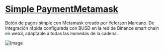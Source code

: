 # [Simple PaymentMetamask](https://github.com/yef-marcano/Simple-PaymentMetamask)


Botón de pagos simple con Metamask creado por [Yeferson Marcano](https://ymrest.com/). De integración rápida configurada con BUSD en la red de Binance smart chain en web3, adaptable a todas las monedas de la cadena.

![Image](https://ymrest.com/assets/PayBUSD.jpg)